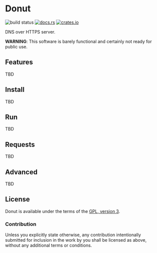 # Donut

![build status](https://github.com/56quarters/donut/actions/workflows/rust.yml/badge.svg)
[![docs.rs](https://docs.rs/donut/badge.svg)](https://docs.rs/donut/)
[![crates.io](https://img.shields.io/crates/v/donut.svg)](https://crates.io/crates/donut/)

DNS over HTTPS server.

**WARNING**: This software is barely functional and certainly not ready for public use.

## Features

TBD

## Install

TBD

## Run

TBD

## Requests

TBD

## Advanced

TBD

## License

Donut is available under the terms of the [GPL, version 3](LICENSE).

### Contribution

Unless you explicitly state otherwise, any contribution intentionally submitted
for inclusion in the work by you shall be licensed as above, without any
additional terms or conditions.
